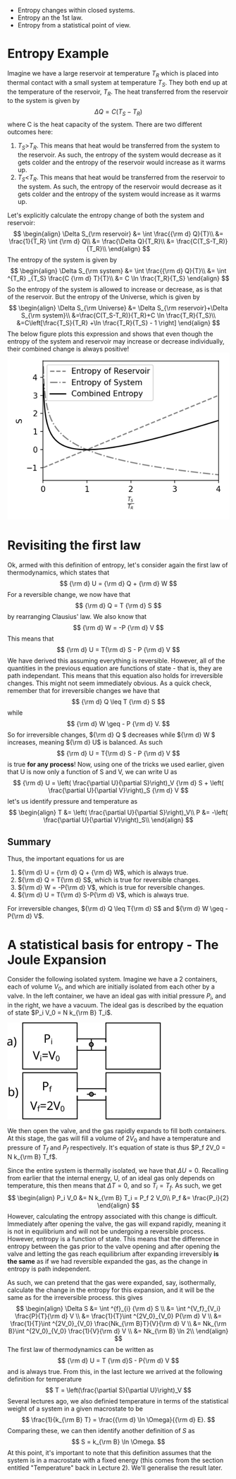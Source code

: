 * Entropy changes within closed systems.
* Entropy an the 1st law.
* Entropy from a statistical point of view.
# Entropy Example
Imagine we have a large reservoir at temperature $T_R$ which is placed into thermal contact with a small system at temperature $T_S$. They both end up at the temperature of the reservoir, $T_R$. The heat transferred from the reservoir to the system is given by
$$
    \Delta Q = C(T_S-T_R)
$$
where C is the heat capacity of the system. There are two different outcomes here:

1. $T_S$>$T_R$. This means that heat would be transferred from the system to the reservoir. As such, the entropy of the system would decrease as it gets colder and the entropy of the reservoir would increase as it warms up.
2. $T_S$<$T_R$. This means that heat would be transferred from the reservoir to the system. As such, the entropy of the reservoir would decrease as it gets colder and the entropy of the system would increase as it warms up.

Let's explicitly calculate the entropy change of both the system and reservoir:
$$
\begin{align}
    \Delta S_{\rm reservoir} &= \int \frac{{\rm d} Q}{T}\\
                             &= \frac{1}{T_R} \int {\rm d} Q\\
                             &= \frac{\Delta Q}{T_R}\\
                             &= \frac{C(T_S-T_R)}{T_R}\\
\end{align}
$$
The entropy of the system is given by
$$
\begin{align}
    \Delta S_{\rm system} &= \int \frac{{\rm d} Q}{T}\\
                             &= \int ^{T_R} _{T_S} \frac{C {\rm d} T}{T}\\
                             &= C \ln \frac{T_R}{T_S}
\end{align}
$$
So the entropy of the system is allowed to increase or decrease, as is that of the reservoir. But the entropy of the Universe, which is given by
$$
\begin{align}
    \Delta S_{\rm Universe} &= \Delta S_{\rm reservoir}+\Delta S_{\rm system}\\
                            &=\frac{C(T_S-T_R)}{T_R}+C \ln \frac{T_R}{T_S}\\
                            &=C\left[\frac{T_S}{T_R} +\ln \frac{T_R}{T_S} - 1 \right]
\end{align}
$$
The below figure plots this expression and shows that even though the entropy of the system and reservoir may increase or decrease individually, their combined change is always positive!
![Entropy_example](Figures/Entropy_Universe_plot.png)
# Revisiting the first law
Ok, armed with this definition of entropy, let's consider again the first law of thermodynamics, which states that
$$
    {\rm d} U = {\rm d} Q + {\rm d} W
$$
For a reversible change, we now have that
$$
    {\rm d} Q = T {\rm d} S
$$
by rearranging Clausius' law. We also know that 
$$
    {\rm d} W = -P {\rm d} V
$$
This means that 
$$
    {\rm d} U = T{\rm d} S - P {\rm d} V
$$
We have derived this assuming everything is reversible. However, all of the quantities in the previous equation are functions of state - that is, they are path independant. This means that this equation also holds for irreversible changes. This might not seem immediately obvious. As a quick check, remember that for irreversible changes we have that
$$
    {\rm d} Q \leq T {\rm d} S
$$
while
$$
    {\rm d} W \geq - P {\rm d} V.
$$
So for irreversible changes, ${\rm d} Q $ decreases while ${\rm d} W $ increases, meaning ${\rm d} U$ is balanced. As such 
$$
    {\rm d} U = T{\rm d} S - P {\rm d} V
$$
is true **for any process**!
Now, using one of the tricks we used earlier, given that U is now only a function of S and V, we can write U as
$$
    {\rm d} U = \left( \frac{\partial U}{\partial S}\right)_V {\rm d} S + \left( \frac{\partial U}{\partial V}\right)_S {\rm d} V
$$
let's us identify pressure and temperature as
$$
\begin{align}
    T &= \left( \frac{\partial U}{\partial S}\right)_V\\
    P &= -\left( \frac{\partial U}{\partial V}\right)_S\\
\end{align}
$$
## Summary
Thus, the important equations for us are

1. ${\rm d} U = {\rm d} Q + {\rm d} W$, which is always true.
2. ${\rm d} Q = T{\rm d} S$, which is true for reversible changes.
3. ${\rm d} W = -P{\rm d} V$, which is true for reversible changes.
4. ${\rm d} U = T{\rm d} S-P{\rm d} V$, which is always true.

For irreversible changes,  ${\rm d} Q \leq T{\rm d} S$ and ${\rm d} W \geq -P{\rm d} V$.
# A statistical basis for entropy - The Joule Expansion
Consider the following isolated system. Imagine we have a 2 containers, each of volume $V_0$, and which are initially isolated from each other by a valve. In the left container, we have an ideal gas with initial pressure $P_i$, and in the right, we have a vacuum. The ideal gas is described by the equation of state $P_i V_0 = N k_{\rm B} T_i$.

![Joule_Expansion](Figures/Joule_Expansion.svg)

We then open the valve, and the gas rapidly expands to fill both containers. At this stage, the gas will fill a volume of $2V_0$ and have a temperature and pressure of $T_f$ and $P_f$ respectively. It's equation of state is thus $P_f 2V_0 = N k_{\rm B} T_f$.

Since the entire system is thermally isolated, we have that $\Delta U = 0$. Recalling from earlier that the internal energy, U, of an ideal gas only depends on temperature, this then means that $\Delta T = 0$, and so $T_i=T_f$. As such, we get
$$
\begin{align}
    P_i V_0 &= N k_{\rm B} T_i =  P_f 2 V_0\\
    P_f &= \frac{P_i}{2}
\end{align}
$$
However, calculating the entropy associated with this change is difficult. Immediately after opening the valve, the gas will expand rapidly, meaning it is not in equilibrium and will not be undergoing a reversible process. However, entropy is a function of state. This means that the difference in entropy between the gas prior to the valve opening and after opening the valve and letting the gas reach equilibrium after expanding irreversibly **is the same** as if we had reversible expanded the gas, as the change in entropy is path independent.

As such, we can pretend that the gas were expanded, say, isothermally, calculate the change in the entropy for this expansion, and it will be the same as for the irreversible process. this gives
$$
\begin{align}
    \Delta S &= \int ^{f}_{i} {\rm d} S \\
             &= \int ^{V_f}_{V_i} \frac{P}{T}{\rm d} V \\
             &= \frac{1}{T}\int ^{2V_0}_{V_0} P{\rm d} V \\
             &= \frac{1}{T}\int ^{2V_0}_{V_0} \frac{Nk_{\rm B}T}{V}{\rm d} V \\
             &= Nk_{\rm B}\int ^{2V_0}_{V_0} \frac{1}{V}{\rm d} V \\
             &= Nk_{\rm B} \ln 2\\
\end{align}
$$
The first law of thermodynamics can be written as
$$
    {\rm d} U = T {\rm d}S - P{\rm d} V
$$
and is always true. From this, in the last lecture we arrived at the following definition for temperature
$$
    T = \left(\frac{\partial S}{\partial U}\right)_V
$$
Several lectures ago, we also definied temperature in terms of the statistical weight of a system in a given macrostate to be
$$
    \frac{1}{k_{\rm B} T} = \frac{{\rm d} \ln \Omega}{{\rm d} E}.
$$
Comparing these, we can then identify another definition of $S$ as
$$
    S = k_{\rm B} \ln \Omega.
$$
At this point, it's important to note that this definition assumes that the system is in a macrostate with a fixed energy (this comes from the section entitled "Temperature" back in Lecture 2). We'll generalise the result later.